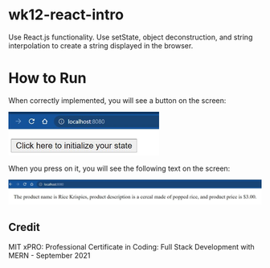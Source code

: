 # wk12-react-intro

Use React.js functionality.  Use setState, object deconstruction, and string interpolation to create a string displayed in the browser.

# How to Run

When correctly implemented, you will see a button on the screen:
<p><img src="img/a_button.jpg" width="300" title="Button" alt="Button"></p>

When you press on it, you will see the following text on the screen:
<p><img src="img/b_text.jpg" width="700" title="Text" alt="Text"></p>


## Credit

MIT xPRO: Professional Certificate in Coding: Full Stack Development with MERN - September 2021
